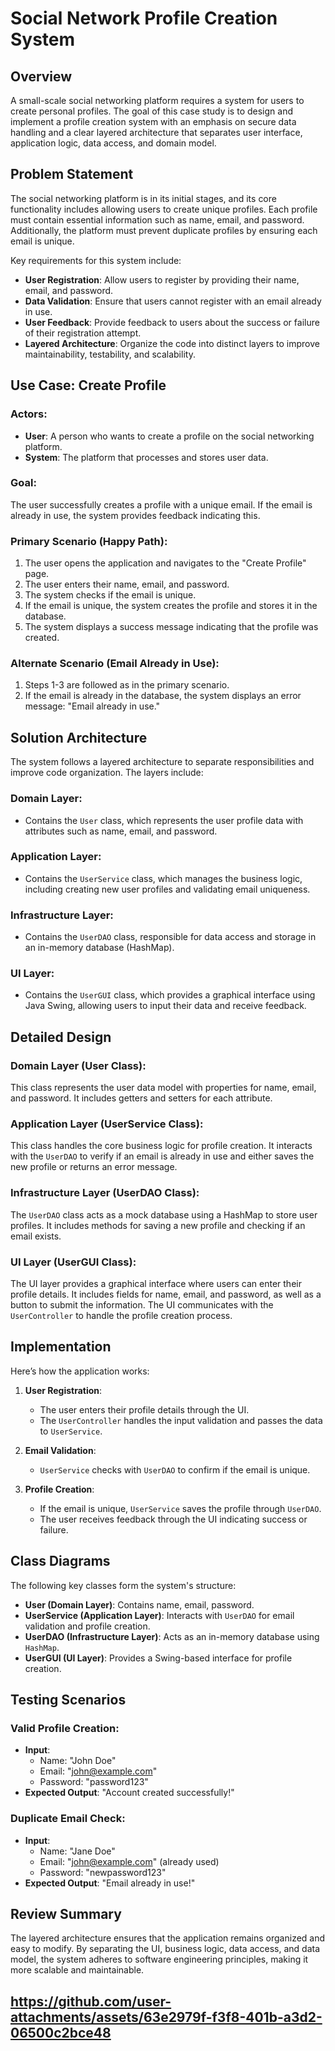 # Social Network Profile Creation System

## Overview

A small-scale social networking platform requires a system for users to create personal profiles. The goal of this case study is to design and implement a profile creation system with an emphasis on secure data handling and a clear layered architecture that separates user interface, application logic, data access, and domain model.

## Problem Statement

The social networking platform is in its initial stages, and its core functionality includes allowing users to create unique profiles. Each profile must contain essential information such as name, email, and password. Additionally, the platform must prevent duplicate profiles by ensuring each email is unique.

Key requirements for this system include:

- **User Registration**: Allow users to register by providing their name, email, and password.
- **Data Validation**: Ensure that users cannot register with an email already in use.
- **User Feedback**: Provide feedback to users about the success or failure of their registration attempt.
- **Layered Architecture**: Organize the code into distinct layers to improve maintainability, testability, and scalability.

## Use Case: Create Profile

### Actors:

- **User**: A person who wants to create a profile on the social networking platform.
- **System**: The platform that processes and stores user data.

### Goal:

The user successfully creates a profile with a unique email. If the email is already in use, the system provides feedback indicating this.

### Primary Scenario (Happy Path):

1. The user opens the application and navigates to the "Create Profile" page.
2. The user enters their name, email, and password.
3. The system checks if the email is unique.
4. If the email is unique, the system creates the profile and stores it in the database.
5. The system displays a success message indicating that the profile was created.

### Alternate Scenario (Email Already in Use):

1. Steps 1-3 are followed as in the primary scenario.
2. If the email is already in the database, the system displays an error message: "Email already in use."

## Solution Architecture

The system follows a layered architecture to separate responsibilities and improve code organization. The layers include:

### Domain Layer:
- Contains the `User` class, which represents the user profile data with attributes such as name, email, and password.

### Application Layer:
- Contains the `UserService` class, which manages the business logic, including creating new user profiles and validating email uniqueness.

### Infrastructure Layer:
- Contains the `UserDAO` class, responsible for data access and storage in an in-memory database (HashMap).

### UI Layer:
- Contains the `UserGUI` class, which provides a graphical interface using Java Swing, allowing users to input their data and receive feedback.

## Detailed Design

### Domain Layer (User Class):
This class represents the user data model with properties for name, email, and password. It includes getters and setters for each attribute.

### Application Layer (UserService Class):
This class handles the core business logic for profile creation. It interacts with the `UserDAO` to verify if an email is already in use and either saves the new profile or returns an error message.

### Infrastructure Layer (UserDAO Class):
The `UserDAO` class acts as a mock database using a HashMap to store user profiles. It includes methods for saving a new profile and checking if an email exists.

### UI Layer (UserGUI Class):
The UI layer provides a graphical interface where users can enter their profile details. It includes fields for name, email, and password, as well as a button to submit the information. The UI communicates with the `UserController` to handle the profile creation process.

## Implementation

Here’s how the application works:

1. **User Registration**:
   - The user enters their profile details through the UI.
   - The `UserController` handles the input validation and passes the data to `UserService`.

2. **Email Validation**:
   - `UserService` checks with `UserDAO` to confirm if the email is unique.

3. **Profile Creation**:
   - If the email is unique, `UserService` saves the profile through `UserDAO`.
   - The user receives feedback through the UI indicating success or failure.

## Class Diagrams

The following key classes form the system's structure:

- **User (Domain Layer)**: Contains name, email, password.
- **UserService (Application Layer)**: Interacts with `UserDAO` for email validation and profile creation.
- **UserDAO (Infrastructure Layer)**: Acts as an in-memory database using `HashMap`.
- **UserGUI (UI Layer)**: Provides a Swing-based interface for profile creation.

## Testing Scenarios

### Valid Profile Creation:
- **Input**: 
  - Name: "John Doe"
  - Email: "john@example.com"
  - Password: "password123"
- **Expected Output**: "Account created successfully!"

### Duplicate Email Check:
- **Input**: 
  - Name: "Jane Doe"
  - Email: "john@example.com" (already used)
  - Password: "newpassword123"
- **Expected Output**: "Email already in use!"

## Review Summary

The layered architecture ensures that the application remains organized and easy to modify. By separating the UI, business logic, data access, and data model, the system adheres to software engineering principles, making it more scalable and maintainable.

https://github.com/user-attachments/assets/63e2979f-f3f8-401b-a3d2-06500c2bce48
---


